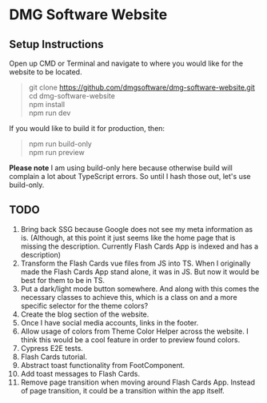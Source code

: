 # DMG Software Website

## Setup Instructions

Open up CMD or Terminal and navigate to where you would like
for the website to be located.

> git clone https://github.com/dmgsoftware/dmg-software-website.git  
> cd dmg-software-website  
> npm install  
> npm run dev

If you would like to build it for production, then:

> npm run build-only  
> npm run preview

**Please note** I am using build-only here because otherwise build
will complain a lot about TypeScript errors. So until I hash those out,
let's use build-only.

## TODO

1. Bring back SSG because Google does not see my meta information as is.
(Although, at this point it just seems like the home page that is missing
the description. Currently Flash Cards App is indexed and has a description)
2. Transform the Flash Cards vue files from JS into TS.
When I originally made the Flash Cards App stand alone, it was in JS.
But now it would be best for them to be in TS.
3. Put a dark/light mode button somewhere. And along with this
comes the necessary classes to achieve this, which is a class 
on <body> and a more specific selector for the theme colors?
4. Create the blog section of the website. 
5. Once I have social media accounts, links in the footer.
6. Allow usage of colors from Theme Color Helper across the website.
I think this would be a cool feature in order to preview found colors.
7. Cypress E2E tests.
8. Flash Cards tutorial.
9. Abstract toast functionality from FootComponent.
10. Add toast messages to Flash Cards.
11. Remove page transition when moving around Flash Cards App.
Instead of page transition, it could be a transition within the app itself.